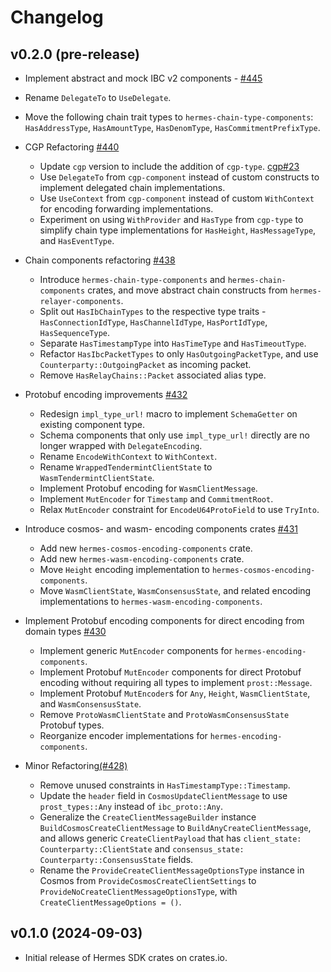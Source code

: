 # Changelog

## v0.2.0 (pre-release)

-  Implement abstract and mock IBC v2 components - [#445](https://github.com/informalsystems/hermes-sdk/pull/445)
  - Rename `DelegateTo` to `UseDelegate`.
  - Move the following chain trait types to `hermes-chain-type-components`: `HasAddressType`, `HasAmountType`,
    `HasDenomType`, `HasCommitmentPrefixType`.

-  CGP Refactoring [#440](https://github.com/informalsystems/hermes-sdk/pull/440)
    - Update `cgp` version to include the addition of `cgp-type`. [cgp#23](https://github.com/contextgeneric/cgp/pull/23)
    - Use `DelegateTo` from `cgp-component` instead of custom constructs to implement delegated chain implementations.
    - Use `UseContext` from `cgp-component` instead of custom `WithContext` for encoding forwarding implementations.
    - Experiment on using `WithProvider` and `HasType` from `cgp-type` to simplify chain type implementations for
      `HasHeight`, `HasMessageType`, and `HasEventType`.

- Chain components refactoring [#438](https://github.com/informalsystems/hermes-sdk/pull/438)
    - Introduce `hermes-chain-type-components` and `hermes-chain-components` crates, and move abstract chain
      constructs from `hermes-relayer-components`.
    - Split out `HasIbChainTypes` to the respective type traits - `HasConnectionIdType`, `HasChannelIdType`,
      `HasPortIdType`, `HasSequenceType`.
    - Separate `HasTimestampType` into `HasTimeType` and `HasTimeoutType`.
    - Refactor `HasIbcPacketTypes` to only `HasOutgoingPacketType`, and use `Counterparty::OutgoingPacket`
      as incoming packet.
    - Remove `HasRelayChains::Packet` associated alias type.

-  Protobuf encoding improvements [#432](https://github.com/informalsystems/hermes-sdk/pull/432)
    - Redesign `impl_type_url!` macro to implement `SchemaGetter` on existing component type.
    - Schema components that only use `impl_type_url!` directly are no longer wrapped with `DelegateEncoding`.
    - Rename `EncodeWithContext` to `WithContext`.
    - Rename `WrappedTendermintClientState` to `WasmTendermintClientState`.
    - Implement Protobuf encoding for `WasmClientMessage`.
    - Implement `MutEncoder` for `Timestamp` and `CommitmentRoot`.
    - Relax `MutEncoder` constraint for `EncodeU64ProtoField` to use `TryInto`.

-  Introduce cosmos- and wasm- encoding components crates [#431](https://github.com/informalsystems/hermes-sdk/pull/431)
    - Add new `hermes-cosmos-encoding-components` crate.
    - Add new `hermes-wasm-encoding-components` crate.
    - Move `Height` encoding implementation to `hermes-cosmos-encoding-components`.
    - Move `WasmClientState`, `WasmConsensusState`, and related encoding implementations to `hermes-wasm-encoding-components`.

- Implement Protobuf encoding components for direct encoding from domain types [#430](https://github.com/informalsystems/hermes-sdk/pull/430)
    - Implement generic `MutEncoder` components for `hermes-encoding-components`.
    - Implement Protobuf `MutEncoder` components for direct Protobuf encoding without requiring all types to implement `prost::Message`.
    - Implement Protobuf `MutEncoder`s for `Any`, `Height`, `WasmClientState`, and `WasmConsensusState`.
    - Remove `ProtoWasmClientState` and `ProtoWasmConsensusState` Protobuf types.
    - Reorganize encoder implementations for `hermes-encoding-components`.

- Minor Refactoring[(#428)](https://github.com/informalsystems/hermes-sdk/pull/428)
    - Remove unused constraints in `HasTimestampType::Timestamp`.
    - Update the `header` field in `CosmosUpdateClientMessage` to use `prost_types::Any` instead of `ibc_proto::Any`.
    - Generalize the `CreateClientMessageBuilder` instance `BuildCosmosCreateClientMessage` to
      `BuildAnyCreateClientMessage`, and allows generic `CreateClientPayload` that has `client_state: Counterparty::ClientState`
      and `consensus_state: Counterparty::ConsensusState` fields.
    - Rename the `ProvideCreateClientMessageOptionsType` instance in Cosmos from `ProvideCosmosCreateClientSettings`
      to `ProvideNoCreateClientMessageOptionsType`, with `CreateClientMessageOptions = ()`.

## v0.1.0 (2024-09-03)

- Initial release of Hermes SDK crates on crates.io.